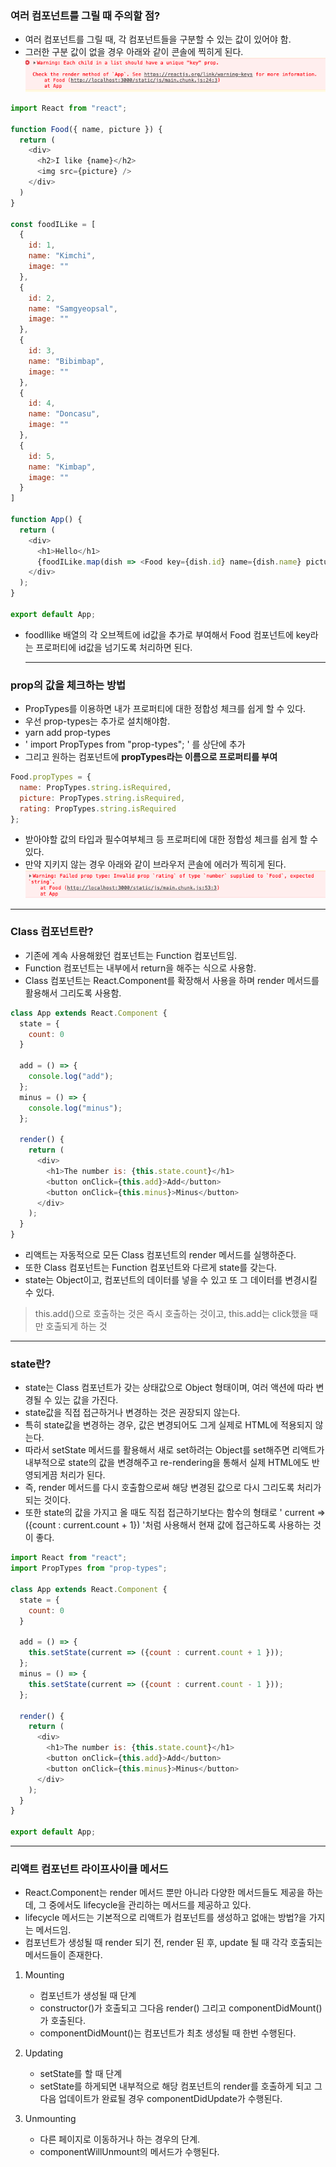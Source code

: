 ### 여러 컴포넌트를 그릴 때 주의할 점?
- 여러 컴포넌트를 그릴 때, 각 컴포넌트들을 구분할 수 있는 값이 있어야 함.
- 그러한 구분 값이 없을 경우 아래와 같이 콘솔에 찍히게 된다.
![screen1](./img/screen1.png)

```javascript
import React from "react";

function Food({ name, picture }) {
  return (
    <div>
      <h2>I like {name}</h2>
      <img src={picture} />
    </div>
  )
}

const foodILike = [
  {
    id: 1,
    name: "Kimchi",
    image: ""
  },
  {
    id: 2,
    name: "Samgyeopsal",
    image: ""
  },
  {
    id: 3,
    name: "Bibimbap",
    image: ""
  },
  {
    id: 4,
    name: "Doncasu",
    image: ""
  },
  {
    id: 5,
    name: "Kimbap",
    image: ""
  }
]

function App() {
  return (
    <div>
      <h1>Hello</h1>
      {foodILike.map(dish => <Food key={dish.id} name={dish.name} picture={dish.image}/>)}
    </div>
  );
}

export default App;
```

- foodIlike 배열의 각 오브젝트에 id값을 추가로 부여해서 
  Food 컴포넌트에 key라는 프로퍼티에 id값을 넘기도록 처리하면 된다.

  <hr>

### prop의 값을 체크하는 방법
- PropTypes를 이용하면 내가 프로퍼티에 대한 정합성 체크를 쉽게 할 수 있다.
- 우선 prop-types는 추가로 설치해야함.
- yarn add prop-types
- ' import PropTypes from "prop-types"; ' 를 상단에 추가
- 그리고 원하는 컴포넌트에 **propTypes라는 이름으로 프로퍼티를 부여**

```javascript
Food.propTypes = {
  name: PropTypes.string.isRequired,
  picture: PropTypes.string.isRequired,
  rating: PropTypes.string.isRequired
};
```

- 받아야할 값의 타입과 필수여부체크 등 프로퍼티에 대한 정합성 체크를 쉽게 할 수 있다.
- 만약 지키지 않는 경우 아래와 같이 브라우저 콘솔에 에러가 찍히게 된다.
![screen2](img/screen2.png)

<hr>

### Class 컴포넌트란?
- 기존에 계속 사용해왔던 컴포넌트는 Function 컴포넌트임. 
- Function 컴포넌트는 내부에서 return을 해주는 식으로 사용함.
- Class 컴포넌트는 React.Component를 확장해서 사용을 하며 render 메서드를 활용해서 그리도록 사용함.
```javascript
class App extends React.Component {
  state = {
    count: 0
  }

  add = () => {
    console.log("add");
  };
  minus = () => {
    console.log("minus");
  };
  
  render() {
    return (
      <div>
        <h1>The number is: {this.state.count}</h1>
        <button onClick={this.add}>Add</button>
        <button onClick={this.minus}>Minus</button>
      </div>
    );
  }
}
```
- 리액트는 자동적으로 모든 Class 컴포넌트의 render 메서드를 실행하준다.
- 또한 Class 컴포넌트는 Function 컴포넌트와 다르게 state를 갖는다.
- state는 Object이고, 컴포넌트의 데이터를 넣을 수 있고 또 그 데이터를 변경시킬 수 있다.

> this.add()으로 호출하는 것은 즉시 호출하는 것이고, this.add는 click했을 때만 호출되게 하는 것

<hr>

### state란?
- state는 Class 컴포넌트가 갖는 상태값으로 Object 형태이며, 여러 액션에 따라 변경될 수 있는 값을 가진다.
- state값을 직접 접근하거나 변경하는 것은 권장되지 않는다.
- 특히 state값을 변경하는 경우, 값은 변경되어도 그게 실제로 HTML에 적용되지 않는다.
- 따라서 setState 메서드를 활용해서 새로 set하려는 Object를 set해주면 리액트가 내부적으로 state의 값을 변경해주고 re-rendering을 통해서 실제 HTML에도 반영되게끔 처리가 된다.
- 즉, render 메서드를 다시 호출함으로써 해당 변경된 값으로 다시 그리도록 처리가 되는 것이다.
- 또한 state의 값을 가지고 올 때도 직접 접근하기보다는 함수의 형태로 ' current => ({count : current.count + 1}) '처럼 사용해서 현재 값에 접근하도록 사용하는 것이 좋다.
```javascript
import React from "react";
import PropTypes from "prop-types";

class App extends React.Component {
  state = {
    count: 0
  }

  add = () => {
    this.setState(current => ({count : current.count + 1 }));
  };
  minus = () => {
    this.setState(current => ({count : current.count - 1 }));
  };
  
  render() {
    return (
      <div>
        <h1>The number is: {this.state.count}</h1>
        <button onClick={this.add}>Add</button>
        <button onClick={this.minus}>Minus</button>
      </div>
    );
  }
}

export default App;
```

<hr>

### 리액트 컴포넌트 라이프사이클 메서드
- React.Component는 render 메서드 뿐만 아니라 다양한 메서드들도 제공을 하는데, 그 중에서도 lifecycle을 관리하는 메서드를 제공하고 있다.
- lifecycle 메서드는 기본적으로 리액트가 컴포넌트를 생성하고 없애는 방법?을 가지는 메서드임.
- 컴포넌트가 생성될 때 render 되기 전, render 된 후, update 될 때 각각 호출되는 메서드들이 존재한다.

1. Mounting
    - 컴포넌트가 생성될 때 단계
    - constructor()가 호출되고 그다음 render() 그리고 componentDidMount()가 호출된다.
    - componentDidMount()는 컴포넌트가 최초 생성될 때 한번 수행된다.

2. Updating
    - setState를 할 때 단계
    - setState를 하게되면 내부적으로 해당 컴포넌트의 render를 호출하게 되고 그다음 업데이트가 완료될 경우 componentDidUpdate가 수행된다.

3. Unmounting
    - 다른 페이지로 이동하거나 하는 경우의 단계.
    - componentWillUnmount의 메서드가 수행된다.

